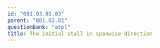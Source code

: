 ```yaml
---
id: "081.03.01.03"
parent: "081.03.01"
questionBank: "atpl"
title: The initial stall in spanwise direction
---
```

